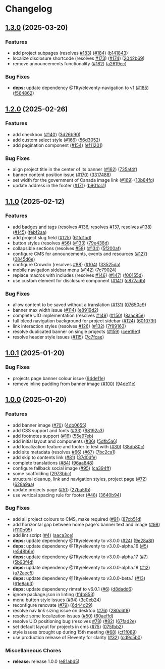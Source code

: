 # Changelog

## [1.3.0](https://github.com/inclusive-design/standards.inclusivedesign.ca/compare/v1.2.0...v1.3.0) (2025-03-20)


### Features

* add project subpages (resolves [#183](https://github.com/inclusive-design/standards.inclusivedesign.ca/issues/183)) ([#184](https://github.com/inclusive-design/standards.inclusivedesign.ca/issues/184)) ([b141843](https://github.com/inclusive-design/standards.inclusivedesign.ca/commit/b1418436679e87db89731f814ca528d1fa57d5eb))
* localize disclosure shortcode (resolves [#173](https://github.com/inclusive-design/standards.inclusivedesign.ca/issues/173)) ([#174](https://github.com/inclusive-design/standards.inclusivedesign.ca/issues/174)) ([2042b69](https://github.com/inclusive-design/standards.inclusivedesign.ca/commit/2042b69079250e9f4d80bf94094d538c8bf5d747))
* remove announcements functionality ([#182](https://github.com/inclusive-design/standards.inclusivedesign.ca/issues/182)) ([a2619ec](https://github.com/inclusive-design/standards.inclusivedesign.ca/commit/a2619ec78a013adaf74e7156be0b3ebb75ec4864))


### Bug Fixes

* **deps:** update dependency @11ty/eleventy-navigation to v1 ([#185](https://github.com/inclusive-design/standards.inclusivedesign.ca/issues/185)) ([f564862](https://github.com/inclusive-design/standards.inclusivedesign.ca/commit/f56486271f16baae223f8082360e62599e2a8188))

## [1.2.0](https://github.com/inclusive-design/standards.inclusivedesign.ca/compare/v1.1.0...v1.2.0) (2025-02-26)


### Features

* add checkbox ([#140](https://github.com/inclusive-design/standards.inclusivedesign.ca/issues/140)) ([3d26b90](https://github.com/inclusive-design/standards.inclusivedesign.ca/commit/3d26b90576117a75653fa1596645e343f25b3136))
* add custom select style ([#166](https://github.com/inclusive-design/standards.inclusivedesign.ca/issues/166)) ([56d3052](https://github.com/inclusive-design/standards.inclusivedesign.ca/commit/56d3052b2ca0d11e184d7f20bdc959f6c0fc63cb))
* add pagination component ([#154](https://github.com/inclusive-design/standards.inclusivedesign.ca/issues/154)) ([ef11201](https://github.com/inclusive-design/standards.inclusivedesign.ca/commit/ef112016db08ab1d4d381f755e130dcf88cd5b4f))


### Bug Fixes

* align project title in the center of its banner ([#162](https://github.com/inclusive-design/standards.inclusivedesign.ca/issues/162)) ([735af4f](https://github.com/inclusive-design/standards.inclusivedesign.ca/commit/735af4fadd9b98f0e575c62ba05a89289d2b77f7))
* banner content position issue ([#170](https://github.com/inclusive-design/standards.inclusivedesign.ca/issues/170)) ([3317488](https://github.com/inclusive-design/standards.inclusivedesign.ca/commit/3317488924a85e44493e63ead41f1f99034692c3))
* set width for the government of Canada image link ([#169](https://github.com/inclusive-design/standards.inclusivedesign.ca/issues/169)) ([10b84fd](https://github.com/inclusive-design/standards.inclusivedesign.ca/commit/10b84fdbea08b8da05ffd796f0a8329eb31979bc))
* update address in the footer ([#171](https://github.com/inclusive-design/standards.inclusivedesign.ca/issues/171)) ([b901cc1](https://github.com/inclusive-design/standards.inclusivedesign.ca/commit/b901cc1b2a6d68ec7719f96652532d7096e2d41b))

## [1.1.0](https://github.com/inclusive-design/standards.inclusivedesign.ca/compare/v1.0.1...v1.1.0) (2025-02-12)


### Features

* add badges and tags (resolves [#136](https://github.com/inclusive-design/standards.inclusivedesign.ca/issues/136), resolves [#137](https://github.com/inclusive-design/standards.inclusivedesign.ca/issues/137), resolves [#138](https://github.com/inclusive-design/standards.inclusivedesign.ca/issues/138)) ([#145](https://github.com/inclusive-design/standards.inclusivedesign.ca/issues/145)) ([febf2aa](https://github.com/inclusive-design/standards.inclusivedesign.ca/commit/febf2aa739f7e829455e8d82cf508af62d772179))
* add project slug field ([#125](https://github.com/inclusive-design/standards.inclusivedesign.ca/issues/125)) ([61fd1bd](https://github.com/inclusive-design/standards.inclusivedesign.ca/commit/61fd1bd12a37a9eaf469cdeb421df22794c21687))
* button styles (resolves [#56](https://github.com/inclusive-design/standards.inclusivedesign.ca/issues/56)) ([#133](https://github.com/inclusive-design/standards.inclusivedesign.ca/issues/133)) ([79e438d](https://github.com/inclusive-design/standards.inclusivedesign.ca/commit/79e438db169a630142f5415238edd0ab4f204f3e))
* collapsible sections (resolves [#58](https://github.com/inclusive-design/standards.inclusivedesign.ca/issues/58)) ([#134](https://github.com/inclusive-design/standards.inclusivedesign.ca/issues/134)) ([5f200af](https://github.com/inclusive-design/standards.inclusivedesign.ca/commit/5f200af2e8bc6628c41b445e2dc55313ea013741))
* configure CMS for announcements, events and resources ([#127](https://github.com/inclusive-design/standards.inclusivedesign.ca/issues/127)) ([0845d6e](https://github.com/inclusive-design/standards.inclusivedesign.ca/commit/0845d6e3d50afcdc4a8f83da309ca77c820ed9b7))
* configure Crowdin (resolves [#88](https://github.com/inclusive-design/standards.inclusivedesign.ca/issues/88)) ([#104](https://github.com/inclusive-design/standards.inclusivedesign.ca/issues/104)) ([33525da](https://github.com/inclusive-design/standards.inclusivedesign.ca/commit/33525daba0d215a3c4c5b833a2dbaf12a88b248f))
* mobile navigation sidebar menu ([#142](https://github.com/inclusive-design/standards.inclusivedesign.ca/issues/142)) ([7c79024](https://github.com/inclusive-design/standards.inclusivedesign.ca/commit/7c79024ae7a0b2955d648ec5863a1c2811def38c))
* replace macros with includes (resolves [#146](https://github.com/inclusive-design/standards.inclusivedesign.ca/issues/146)) ([#147](https://github.com/inclusive-design/standards.inclusivedesign.ca/issues/147)) ([f00155d](https://github.com/inclusive-design/standards.inclusivedesign.ca/commit/f00155df6888a9ced06b7de551b7d5859e3f2ecc))
* use custom element for disclosure component ([#141](https://github.com/inclusive-design/standards.inclusivedesign.ca/issues/141)) ([c877adb](https://github.com/inclusive-design/standards.inclusivedesign.ca/commit/c877adb65f7a937532b98cd8ed23927108286c0f))


### Bug Fixes

* allow content to be saved without a translation ([#131](https://github.com/inclusive-design/standards.inclusivedesign.ca/issues/131)) ([07650c9](https://github.com/inclusive-design/standards.inclusivedesign.ca/commit/07650c9e3357bd1738291a92ec8c6e4785e9f1ef))
* banner max width issue ([#114](https://github.com/inclusive-design/standards.inclusivedesign.ca/issues/114)) ([e8919d2](https://github.com/inclusive-design/standards.inclusivedesign.ca/commit/e8919d2b50812ebc0098c8c85651cdf82cffdbed))
* complete UIO implementation (resolves [#149](https://github.com/inclusive-design/standards.inclusivedesign.ca/issues/149)) ([#150](https://github.com/inclusive-design/standards.inclusivedesign.ca/issues/150)) ([8aac85e](https://github.com/inclusive-design/standards.inclusivedesign.ca/commit/8aac85e8b344b34f1cb86a2ef893053afe2fc65b))
* full bleed navigation background for project sidebar ([#124](https://github.com/inclusive-design/standards.inclusivedesign.ca/issues/124)) ([601073f](https://github.com/inclusive-design/standards.inclusivedesign.ca/commit/601073f9f356d4c07bf3f239e22e88639903055b))
* link interaction styles (resolves [#126](https://github.com/inclusive-design/standards.inclusivedesign.ca/issues/126)) ([#132](https://github.com/inclusive-design/standards.inclusivedesign.ca/issues/132)) ([7f89163](https://github.com/inclusive-design/standards.inclusivedesign.ca/commit/7f891637aacfb676ff9ecdc72851d12118ab3fd2))
* resolve duplicated banner on single projects ([#159](https://github.com/inclusive-design/standards.inclusivedesign.ca/issues/159)) ([cee19e1](https://github.com/inclusive-design/standards.inclusivedesign.ca/commit/cee19e1c4e2a5e47a93121f9933ed9dbf77a1bb4))
* resolve header style issues ([#115](https://github.com/inclusive-design/standards.inclusivedesign.ca/issues/115)) ([7c7fcae](https://github.com/inclusive-design/standards.inclusivedesign.ca/commit/7c7fcae02137cc96892128237f8c3bd1b47c53e3))

## [1.0.1](https://github.com/inclusive-design/standards.inclusivedesign.ca/compare/v1.0.0...v1.0.1) (2025-01-20)


### Bug Fixes

* projects page banner colour issue ([94de11e](https://github.com/inclusive-design/standards.inclusivedesign.ca/commit/94de11e88b10d98d0e3eabe8eed764c8f4231727))
* remove inline padding from banner image ([#100](https://github.com/inclusive-design/standards.inclusivedesign.ca/issues/100)) ([94de11e](https://github.com/inclusive-design/standards.inclusivedesign.ca/commit/94de11e88b10d98d0e3eabe8eed764c8f4231727))

## [1.0.0](https://github.com/inclusive-design/standards.inclusivedesign.ca/compare/v0.0.1...v1.0.0) (2025-01-20)


### Features

* add banner image ([#70](https://github.com/inclusive-design/standards.inclusivedesign.ca/issues/70)) ([4db0655](https://github.com/inclusive-design/standards.inclusivedesign.ca/commit/4db0655406dd84534b30584bc141ac36e6c9f02c))
* add CSS support and fonts ([#33](https://github.com/inclusive-design/standards.inclusivedesign.ca/issues/33)) ([98192a3](https://github.com/inclusive-design/standards.inclusivedesign.ca/commit/98192a38ee47492edff60d4ff616385c902f6ad5))
* add footnotes support ([#16](https://github.com/inclusive-design/standards.inclusivedesign.ca/issues/16)) ([55e97eb](https://github.com/inclusive-design/standards.inclusivedesign.ca/commit/55e97eb1a64bdf7d46e100972bf17ace54b85924))
* add initial layout and components ([#36](https://github.com/inclusive-design/standards.inclusivedesign.ca/issues/36)) ([5dfb5a6](https://github.com/inclusive-design/standards.inclusivedesign.ca/commit/5dfb5a66b1c6b3366050ff60cbda07c28ed11644))
* add localization feature and footer to test with ([#30](https://github.com/inclusive-design/standards.inclusivedesign.ca/issues/30)) ([38db80c](https://github.com/inclusive-design/standards.inclusivedesign.ca/commit/38db80c4dc2af1e06f11d52f90272c641ff0749f))
* add site metadata (resolves [#66](https://github.com/inclusive-design/standards.inclusivedesign.ca/issues/66)) ([#67](https://github.com/inclusive-design/standards.inclusivedesign.ca/issues/67)) ([7bc2ca1](https://github.com/inclusive-design/standards.inclusivedesign.ca/commit/7bc2ca13b7bacd01864646be6275f5e2147f4fa2))
* add skip to contents link ([#81](https://github.com/inclusive-design/standards.inclusivedesign.ca/issues/81)) ([37d0dfe](https://github.com/inclusive-design/standards.inclusivedesign.ca/commit/37d0dfe4266567178a6293b4e19fc1f6b936390a))
* complete translations ([#84](https://github.com/inclusive-design/standards.inclusivedesign.ca/issues/84)) ([96aa848](https://github.com/inclusive-design/standards.inclusivedesign.ca/commit/96aa8488a518bfb54b18b9ac995ced8962d15c77))
* configure fallback social image ([#95](https://github.com/inclusive-design/standards.inclusivedesign.ca/issues/95)) ([ca394ff](https://github.com/inclusive-design/standards.inclusivedesign.ca/commit/ca394ffab4e21eba1e378f41565be2d212619781))
* some scaffolding ([2973bbc](https://github.com/inclusive-design/standards.inclusivedesign.ca/commit/2973bbcbe83107f6b97d1741de0e5a6e8cc03f6b))
* structural cleanup, link and navigation styles, project page ([#72](https://github.com/inclusive-design/standards.inclusivedesign.ca/issues/72)) ([628a9aa](https://github.com/inclusive-design/standards.inclusivedesign.ca/commit/628a9aa66f3801042d1ca40d7fec4ef0d3add361))
* update projects page ([#51](https://github.com/inclusive-design/standards.inclusivedesign.ca/issues/51)) ([27ba5fb](https://github.com/inclusive-design/standards.inclusivedesign.ca/commit/27ba5fbe49673fc360dbc102ecf67735c1ba6cb1))
* use vertical spacing rule for footer ([#48](https://github.com/inclusive-design/standards.inclusivedesign.ca/issues/48)) ([3640b94](https://github.com/inclusive-design/standards.inclusivedesign.ca/commit/3640b942d2c6f9655c4560d6638a32ab610be26e))


### Bug Fixes

* add all project colours to CMS, make required ([#91](https://github.com/inclusive-design/standards.inclusivedesign.ca/issues/91)) ([87cb51d](https://github.com/inclusive-design/standards.inclusivedesign.ca/commit/87cb51dc5d2d8c38ed6ecccec6ed4a500307b10a))
* add horizontal gap between home page's banner text and image ([#98](https://github.com/inclusive-design/standards.inclusivedesign.ca/issues/98)) ([f110b95](https://github.com/inclusive-design/standards.inclusivedesign.ca/commit/f110b95846af7701c7e1f055ad4a62acb5b1915a))
* add lint script ([#4](https://github.com/inclusive-design/standards.inclusivedesign.ca/issues/4)) ([aaca3ce](https://github.com/inclusive-design/standards.inclusivedesign.ca/commit/aaca3ce3ef04a06e858f670e582472d6ec016613))
* **deps:** update dependency @11ty/eleventy to v3.0.0 ([#24](https://github.com/inclusive-design/standards.inclusivedesign.ca/issues/24)) ([9e28a8f](https://github.com/inclusive-design/standards.inclusivedesign.ca/commit/9e28a8f7d787f7c2b1fd60439d56b9bd4b122373))
* **deps:** update dependency @11ty/eleventy to v3.0.0-alpha.16 ([#5](https://github.com/inclusive-design/standards.inclusivedesign.ca/issues/5)) ([e548b6e](https://github.com/inclusive-design/standards.inclusivedesign.ca/commit/e548b6ea3ed88f9bf3a6ce659b823f532682ebe3))
* **deps:** update dependency @11ty/eleventy to v3.0.0-alpha.17 ([#7](https://github.com/inclusive-design/standards.inclusivedesign.ca/issues/7)) ([5b93f4d](https://github.com/inclusive-design/standards.inclusivedesign.ca/commit/5b93f4ddcb13b4474509c4e34154a2e93794df14))
* **deps:** update dependency @11ty/eleventy to v3.0.0-alpha.18 ([#12](https://github.com/inclusive-design/standards.inclusivedesign.ca/issues/12)) ([a72aec5](https://github.com/inclusive-design/standards.inclusivedesign.ca/commit/a72aec5e4a79497688061208c84ce8b53a29d531))
* **deps:** update dependency @11ty/eleventy to v3.0.0-beta.1 ([#13](https://github.com/inclusive-design/standards.inclusivedesign.ca/issues/13)) ([61e8ab3](https://github.com/inclusive-design/standards.inclusivedesign.ca/commit/61e8ab386462b85d1d170dc3fdd99cc984a2ffdf))
* **deps:** update dependency rimraf to v6.0.1 ([#6](https://github.com/inclusive-design/standards.inclusivedesign.ca/issues/6)) ([d8dadd6](https://github.com/inclusive-design/standards.inclusivedesign.ca/commit/d8dadd629f34d3496cd2b506afd5ba251a3e38c9))
* ignore package.json in linting ([ff4b853](https://github.com/inclusive-design/standards.inclusivedesign.ca/commit/ff4b8535d12a5b9548b295bb3cb51ad29ea46939))
* menu button style issues ([#94](https://github.com/inclusive-design/standards.inclusivedesign.ca/issues/94)) ([3c0eb24](https://github.com/inclusive-design/standards.inclusivedesign.ca/commit/3c0eb24c2c5557b7ccc2649a6f277e1189707a98))
* reconfigure renovate ([#79](https://github.com/inclusive-design/standards.inclusivedesign.ca/issues/79)) ([6d44d29](https://github.com/inclusive-design/standards.inclusivedesign.ca/commit/6d44d29a9632894484c4bc6e83b74852055ec62f))
* resolve nav link sizing issue on desktop ([#76](https://github.com/inclusive-design/standards.inclusivedesign.ca/issues/76)) ([280c6f8](https://github.com/inclusive-design/standards.inclusivedesign.ca/commit/280c6f8ef3b59fefeebf24c28e8f65bf8fbb9dcb))
* resolve some localization issues ([#50](https://github.com/inclusive-design/standards.inclusivedesign.ca/issues/50)) ([60aeffd](https://github.com/inclusive-design/standards.inclusivedesign.ca/commit/60aeffdde8f241268cc9d0a4499f4d153e281266))
* resolve UIO positioning bug (resolves [#78](https://github.com/inclusive-design/standards.inclusivedesign.ca/issues/78)) ([#82](https://github.com/inclusive-design/standards.inclusivedesign.ca/issues/82)) ([67fad2e](https://github.com/inclusive-design/standards.inclusivedesign.ca/commit/67fad2e044a056293d7546314f58e9ea52536f8b))
* set default layout for projects in cms ([#75](https://github.com/inclusive-design/standards.inclusivedesign.ca/issues/75)) ([075fbb2](https://github.com/inclusive-design/standards.inclusivedesign.ca/commit/075fbb23f400baa6af5a3940b6ace6eb98a9ddd9))
* style issues brought up during 15th meeting ([#68](https://github.com/inclusive-design/standards.inclusivedesign.ca/issues/68)) ([cf1f089](https://github.com/inclusive-design/standards.inclusivedesign.ca/commit/cf1f08992be2cde550a70ae4b0eacf68bc64e679))
* use production release of Eleventy for clarity ([#32](https://github.com/inclusive-design/standards.inclusivedesign.ca/issues/32)) ([cd9c5b0](https://github.com/inclusive-design/standards.inclusivedesign.ca/commit/cd9c5b072fb998d894fe32d106b0b88ac6a5a5a8))


### Miscellaneous Chores

* **release:** release 1.0.0 ([e81abd5](https://github.com/inclusive-design/standards.inclusivedesign.ca/commit/e81abd57c8c60c505fb05d698e084559dd0efaca))
